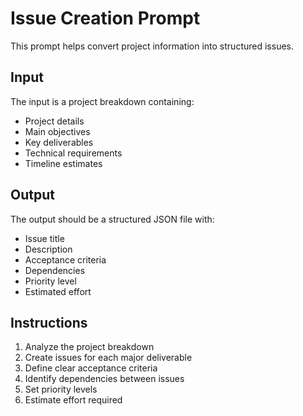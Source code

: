 # Issue Creation Prompt

This prompt helps convert project information into structured issues.

## Input
The input is a project breakdown containing:
- Project details
- Main objectives
- Key deliverables
- Technical requirements
- Timeline estimates

## Output
The output should be a structured JSON file with:
- Issue title
- Description
- Acceptance criteria
- Dependencies
- Priority level
- Estimated effort

## Instructions
1. Analyze the project breakdown
2. Create issues for each major deliverable
3. Define clear acceptance criteria
4. Identify dependencies between issues
5. Set priority levels
6. Estimate effort required 